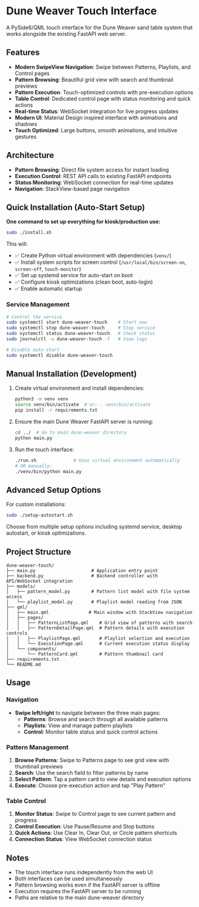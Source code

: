 # Dune Weaver Touch Interface

A PySide6/QML touch interface for the Dune Weaver sand table system that works alongside the existing FastAPI web server.

## Features

- **Modern SwipeView Navigation**: Swipe between Patterns, Playlists, and Control pages
- **Pattern Browsing**: Beautiful grid view with search and thumbnail previews
- **Pattern Execution**: Touch-optimized controls with pre-execution options
- **Table Control**: Dedicated control page with status monitoring and quick actions
- **Real-time Status**: WebSocket integration for live progress updates
- **Modern UI**: Material Design inspired interface with animations and shadows
- **Touch Optimized**: Large buttons, smooth animations, and intuitive gestures

## Architecture

- **Pattern Browsing**: Direct file system access for instant loading
- **Execution Control**: REST API calls to existing FastAPI endpoints  
- **Status Monitoring**: WebSocket connection for real-time updates
- **Navigation**: StackView-based page navigation

## Quick Installation (Auto-Start Setup)

**One command to set up everything for kiosk/production use:**

```bash
sudo ./install.sh
```

This will:
- ✅ Create Python virtual environment with dependencies (`venv/`)
- ✅ Install system scripts for screen control (`/usr/local/bin/screen-on`, `screen-off`, `touch-monitor`)
- ✅ Set up systemd service for auto-start on boot  
- ✅ Configure kiosk optimizations (clean boot, auto-login)
- ✅ Enable automatic startup

### Service Management
```bash
# Control the service
sudo systemctl start dune-weaver-touch    # Start now
sudo systemctl stop dune-weaver-touch     # Stop service
sudo systemctl status dune-weaver-touch   # Check status
sudo journalctl -u dune-weaver-touch -f   # View logs

# Disable auto-start
sudo systemctl disable dune-weaver-touch
```

## Manual Installation (Development)

1. Create virtual environment and install dependencies:
   ```bash
   python3 -m venv venv
   source venv/bin/activate  # or: . venv/bin/activate
   pip install -r requirements.txt
   ```

2. Ensure the main Dune Weaver FastAPI server is running:
   ```bash
   cd ../  # Go to main dune-weaver directory
   python main.py
   ```

3. Run the touch interface:
   ```bash
   ./run.sh              # Uses virtual environment automatically
   # OR manually:
   ./venv/bin/python main.py
   ```

## Advanced Setup Options

For custom installations:
```bash
sudo ./setup-autostart.sh
```

Choose from multiple setup options including systemd service, desktop autostart, or kiosk optimizations.

## Project Structure

```
dune-weaver-touch/
├── main.py                     # Application entry point
├── backend.py                  # Backend controller with API/WebSocket integration
├── models/
│   ├── pattern_model.py        # Pattern list model with file system access
│   └── playlist_model.py       # Playlist model reading from JSON
├── qml/
│   ├── main.qml               # Main window with StackView navigation
│   ├── pages/
│   │   ├── PatternListPage.qml    # Grid view of patterns with search
│   │   ├── PatternDetailPage.qml  # Pattern details with execution controls
│   │   ├── PlaylistPage.qml       # Playlist selection and execution
│   │   └── ExecutionPage.qml      # Current execution status display
│   └── components/
│       └── PatternCard.qml        # Pattern thumbnail card
├── requirements.txt
└── README.md
```

## Usage

### Navigation
- **Swipe left/right** to navigate between the three main pages:
  - **Patterns**: Browse and search through all available patterns
  - **Playlists**: View and manage pattern playlists
  - **Control**: Monitor table status and quick control actions

### Pattern Management
1. **Browse Patterns**: Swipe to Patterns page to see grid view with thumbnail previews
2. **Search**: Use the search field to filter patterns by name
3. **Select Pattern**: Tap a pattern card to view details and execution options
4. **Execute**: Choose pre-execution action and tap "Play Pattern"

### Table Control
1. **Monitor Status**: Swipe to Control page to see current pattern and progress
2. **Control Execution**: Use Pause/Resume and Stop buttons
3. **Quick Actions**: Use Clear In, Clear Out, or Circle pattern shortcuts
4. **Connection Status**: View WebSocket connection status

## Notes

- The touch interface runs independently from the web UI
- Both interfaces can be used simultaneously
- Pattern browsing works even if the FastAPI server is offline
- Execution requires the FastAPI server to be running
- Paths are relative to the main dune-weaver directory
